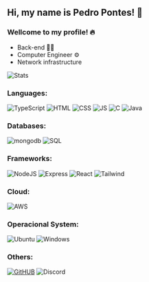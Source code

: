 ## Hi, my name is Pedro Pontes! 👋
### Wellcome to my profile! 🔥

- Back-end 👨‍💻
- Computer Engineer ⚙️
- Network infrastructure

![Stats](https://github-readme-stats.vercel.app/api/top-langs/?username=pedpontes&theme=blue-green)

### Languages:

![TypeScript](https://img.shields.io/badge/TypeScript-007ACC?style=for-the-badge&logo=typescript&logoColor=white)
![HTML](https://img.shields.io/badge/HTML5-E34F26?style=for-the-badge&logo=html5&logoColor=white)
![CSS](https://img.shields.io/badge/CSS3-1572B6?style=for-the-badge&logo=css3&logoColor=white)
![JS](https://img.shields.io/badge/JavaScript-F7DF1E?style=for-the-badge&logo=javascript&logoColor=black)
![C](https://img.shields.io/badge/C-00599C?style=for-the-badge&logo=c&logoColor=white)
![Java](https://img.shields.io/badge/Java-ED8B00?style=for-the-badge&logo=openjdk&logoColor=white)

### Databases:

![mongodb](https://img.shields.io/badge/MongoDB-4EA94B?style=for-the-badge&logo=mongodb&logoColor=white)
![SQL](https://img.shields.io/badge/Oracle-F80000?style=for-the-badge&logo=Oracle&logoColor=white)

### Frameworks:

![NodeJS](https://img.shields.io/badge/Node.js-43853D?style=for-the-badge&logo=node.js&logoColor=white)
![Express](https://img.shields.io/badge/Express.js-404D59?style=for-the-badge)
![React](https://img.shields.io/badge/React-20232A?style=for-the-badge&logo=react&logoColor=61DAFB)
![Tailwind](https://img.shields.io/badge/Tailwind_CSS-38B2AC?style=for-the-badge&logo=tailwind-css&logoColor=white)

### Cloud:

![AWS](https://img.shields.io/badge/Amazon_AWS-FF9900?style=for-the-badge&logo=amazonaws&logoColor=white)
          
### Operacional System:

![Ubuntu](https://img.shields.io/badge/Ubuntu-E95420?style=for-the-badge&logo=ubuntu&logoColor=white)
![Windows](https://img.shields.io/badge/Windows-0078D6?style=for-the-badge&logo=windows&logoColor=white)

### Others:

[![GitHUB](https://img.shields.io/badge/GitHub-100000?style=for-the-badge&logo=github&logoColor=white)](https://github.com/pedpontes)
![Discord](https://img.shields.io/badge/Discord-7289DA?style=for-the-badge&logo=discord&logoColor=white)
